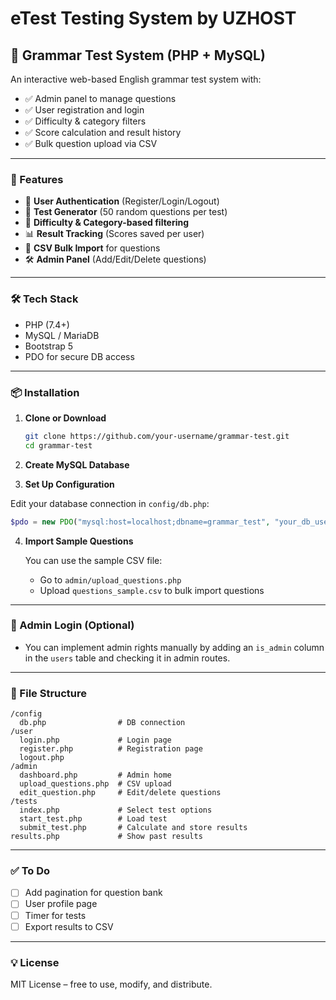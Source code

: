 # eTest Testing System by UZHOST

## 📘 Grammar Test System (PHP + MySQL)

An interactive web-based English grammar test system with:

* ✅ Admin panel to manage questions
* ✅ User registration and login
* ✅ Difficulty & category filters
* ✅ Score calculation and result history
* ✅ Bulk question upload via CSV

---

### 🚀 Features

* 👥 **User Authentication** (Register/Login/Logout)
* 🧪 **Test Generator** (50 random questions per test)
* 🎯 **Difficulty & Category-based filtering**
* 📊 **Result Tracking** (Scores saved per user)
* 📂 **CSV Bulk Import** for questions
* 🛠️ **Admin Panel** (Add/Edit/Delete questions)

---

### 🛠️ Tech Stack

* PHP (7.4+)
* MySQL / MariaDB
* Bootstrap 5
* PDO for secure DB access

---

### 📦 Installation

1. **Clone or Download**

   ```bash
   git clone https://github.com/your-username/grammar-test.git
   cd grammar-test
   ```

2. **Create MySQL Database**

  3. **Set Up Configuration**

   Edit your database connection in `config/db.php`:

   ```php
   $pdo = new PDO("mysql:host=localhost;dbname=grammar_test", "your_db_user", "your_db_password");
   ```

4. **Import Sample Questions**

   You can use the sample CSV file:

   * Go to `admin/upload_questions.php`
   * Upload `questions_sample.csv` to bulk import questions

---

### 🔐 Admin Login (Optional)

* You can implement admin rights manually by adding an `is_admin` column in the `users` table and checking it in admin routes.

---

### 📁 File Structure

```
/config
  db.php                # DB connection
/user
  login.php             # Login page
  register.php          # Registration page
  logout.php
/admin
  dashboard.php         # Admin home
  upload_questions.php  # CSV upload
  edit_question.php     # Edit/delete questions
/tests
  index.php             # Select test options
  start_test.php        # Load test
  submit_test.php       # Calculate and store results
results.php             # Show past results
```

---

### ✅ To Do

* [ ] Add pagination for question bank
* [ ] User profile page
* [ ] Timer for tests
* [ ] Export results to CSV

---

### 💡 License

MIT License – free to use, modify, and distribute.
